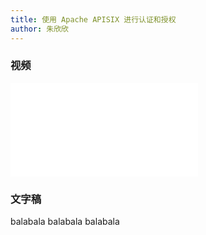 ```yaml
---
title: 使用 Apache APISIX 进行认证和授权
author: 朱欣欣
---
```


### 视频

<!-- markdownlint-disable -->

<iframe src="//player.bilibili.com/player.html?aid=292326444&bvid=BV1hf4y137So&cid=388409219&page=1" frameborder="0" scrolling="no" allowfullscreen="true" style={{width:"100%", maxHeight: "calc(100vw / 5 * 3)", height: "calc(100vh / 5 * 3)"}}></iframe>

<!-- markdownlint-enable -->

### 文字稿

balabala
balabala
balabala
